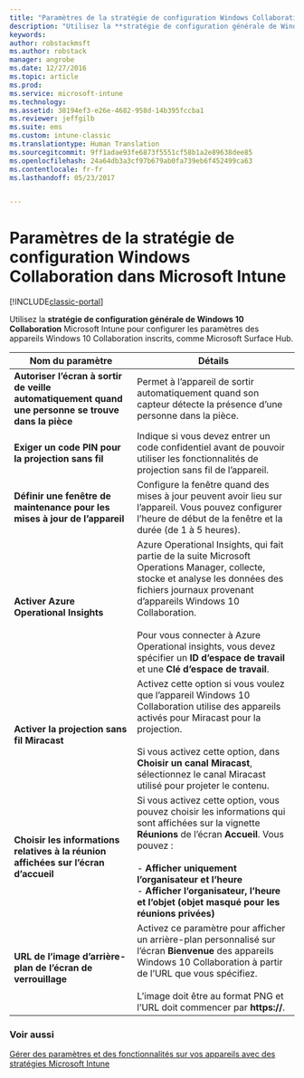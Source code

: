 ```yaml
---
title: "Paramètres de la stratégie de configuration Windows Collaboration| Microsoft Docs"
description: "Utilisez la **stratégie de configuration générale de Windows 10 Collaboration** Microsoft Intune pour configurer les paramètres des appareils Windows 10 Collaboration inscrits, comme Microsoft Surface Hub."
keywords: 
author: robstackmsft
ms.author: robstack
manager: angrobe
ms.date: 12/27/2016
ms.topic: article
ms.prod: 
ms.service: microsoft-intune
ms.technology: 
ms.assetid: 38194ef3-e26e-4682-958d-14b395fccba1
ms.reviewer: jeffgilb
ms.suite: ems
ms.custom: intune-classic
ms.translationtype: Human Translation
ms.sourcegitcommit: 9ff1adae93fe6873f5551cf58b1a2e89638dee85
ms.openlocfilehash: 24a64db3a3cf97b679ab0fa739eb6f452499ca63
ms.contentlocale: fr-fr
ms.lasthandoff: 05/23/2017


---
```


# <a name="windows-team-configuration-policy-settings-in-microsoft-intune"></a>Paramètres de la stratégie de configuration Windows Collaboration dans Microsoft Intune

[!INCLUDE[classic-portal](../includes/classic-portal.md)]

Utilisez la **stratégie de configuration générale de Windows 10 Collaboration** Microsoft Intune pour configurer les paramètres des appareils Windows 10 Collaboration inscrits, comme Microsoft Surface Hub.

|Nom du paramètre|Détails|
|----------------|-----------|
|**Autoriser l’écran à sortir de veille automatiquement quand une personne se trouve dans la pièce**|Permet à l’appareil de sortir automatiquement quand son capteur détecte la présence d’une personne dans la pièce.|
|**Exiger un code PIN pour la projection sans fil**|Indique si vous devez entrer un code confidentiel avant de pouvoir utiliser les fonctionnalités de projection sans fil de l’appareil.|
|**Définir une fenêtre de maintenance pour les mises à jour de l’appareil**|Configure la fenêtre quand des mises à jour peuvent avoir lieu sur l’appareil. Vous pouvez configurer l’heure de début de la fenêtre et la durée (de 1 à 5 heures).|
|**Activer Azure Operational Insights**|Azure Operational Insights, qui fait partie de la suite Microsoft Operations Manager, collecte, stocke et analyse les données des fichiers journaux provenant d’appareils Windows 10 Collaboration.<br /><br />Pour vous connecter à Azure Operational insights, vous devez spécifier un **ID d’espace de travail** et une **Clé d’espace de travail**.|
|**Activer la projection sans fil Miracast**|Activez cette option si vous voulez que l’appareil Windows 10 Collaboration utilise des appareils activés pour Miracast pour la projection.<br /><br />Si vous activez cette option, dans **Choisir un canal Miracast**, sélectionnez le canal Miracast utilisé pour projeter le contenu.|
|**Choisir les informations relatives à la réunion affichées sur l’écran d’accueil**|Si vous activez cette option, vous pouvez choisir les informations qui sont affichées sur la vignette **Réunions** de l’écran **Accueil**. Vous pouvez :<br /><br />-   **Afficher uniquement l’organisateur et l’heure**<br />-   **Afficher l’organisateur, l’heure et l’objet (objet masqué pour les réunions privées)**|
|**URL de l’image d’arrière-plan de l’écran de verrouillage**|Activez ce paramètre pour afficher un arrière-plan personnalisé sur l’écran **Bienvenue** des appareils Windows 10 Collaboration à partir de l’URL que vous spécifiez.<br /><br />L’image doit être au format PNG et l’URL doit commencer par **https://**.|


### <a name="see-also"></a>Voir aussi
[Gérer des paramètres et des fonctionnalités sur vos appareils avec des stratégies Microsoft Intune](manage-settings-and-features-on-your-devices-with-microsoft-intune-policies.md)



